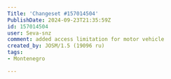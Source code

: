 ```yaml
---
Title: 'Changeset #157014504'
PublishDate: 2024-09-23T21:35:59Z
id: 157014504
user: Seva-snz
comment: added access limitation for motor vehicle
created_by: JOSM/1.5 (19096 ru)
tags:
- Montenegro

---
```


